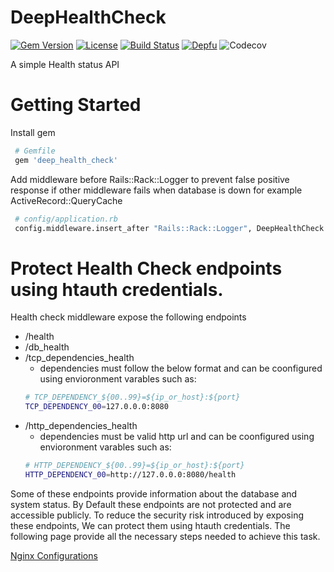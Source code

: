 # DeepHealthCheck

[![Gem Version](https://badge.fury.io/rb/deep_health_check.svg)](https://badge.fury.io/rb/deep_health_check)
[![License](https://img.shields.io/badge/license-MIT-green.svg)](http://opensource.org/licenses/MIT)
[![Build Status](https://travis-ci.org/wshihadeh/deep_health_check.svg?branch=master)](https://travis-ci.org/wshihadeh/deep_health_check)
[![Depfu](https://badges.depfu.com/badges/b29d275b0743e77163a813ac51251be9/count.svg)](https://depfu.com/github/wshihadeh/deep_health_check?project_id=10389)
![Codecov](https://img.shields.io/codecov/c/github/wshihadeh/deep_health_check)


A simple Health status API

# Getting Started

Install gem
~~~sh
 # Gemfile
 gem 'deep_health_check'
~~~

Add middleware before Rails::Rack::Logger to prevent false positive response
if other middleware fails when database is down for example ActiveRecord::QueryCache

~~~sh
 # config/application.rb
 config.middleware.insert_after "Rails::Rack::Logger", DeepHealthCheck::MiddlewareHealthCheck
~~~




# Protect Health Check endpoints using htauth credentials.
Health check middleware expose the following endpoints
  - /health
  - /db_health
  - /tcp_dependencies_health
      + dependencies must follow the below format and can be coonfigured using envioronment varables such as:
       ```sh
       # TCP_DEPENDENCY_${00..99}=${ip_or_host}:${port}
       TCP_DEPENDENCY_00=127.0.0.0:8080
       ```
  - /http_dependencies_health
      + dependencies must be valid http url and can be coonfigured using envioronment varables such as:
       ```sh
       # HTTP_DEPENDENCY_${00..99}=${ip_or_host}:${port}
       HTTP_DEPENDENCY_00=http://127.0.0.0:8080/health
       ```

Some of these endpoints provide information about the database and system status. By Default these endpoints are not protected and are accessible publicly. To reduce the security risk introduced by exposing these endpoints, We can protect them using htauth credentials. The following page provide all the necessary steps needed to achieve this task.

[Nginx Configurations](NGINX.md)
